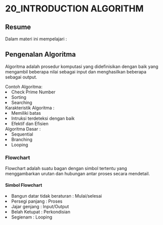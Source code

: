 <h1>20_INTRODUCTION ALGORITHM</h1>
<h2>Resume</h2>
Dalam materi ini mempelajari :
<h2>Pengenalan Algoritma</h2>
<p>Algoritma adalah prosedur komputasi yang didefinisikan dengan baik yang mengambil beberapa nilai sebagai input dan menghasilkan beberapa sebagai output.</p>
Contoh Algoritma:
<li>Check Prime Number</li> 
<li>Sorting</li>
<li>Searching</li>
Karakteristik Algoritma :
<li>Memiliki batas</li>
<li>Intruksi terdeteksi dengan baik</li>
<li>Efektif dan Efisien</li>
Algoritma Dasar :
<li>Sequential</li>
<li>Branching</li>
<li>Looping</li>
<h3>Flowchart</h3>
Flowchart adalah suatu bagan dengan simbol tertentu yang menggambarkan urutan dan hubungan antar proses secara mendetail.
<h4>Simbol Flowchart</h4>
<li>Bangun datar tidak beraturan : Mulai/selesai</li>
<li>Persegi panjang : Proses</li>
<li>Jajar genjang : Input/Output</li>
<li>Belah Ketupat : Perkondisian</li>
<li>Segienam : Looping</li>

